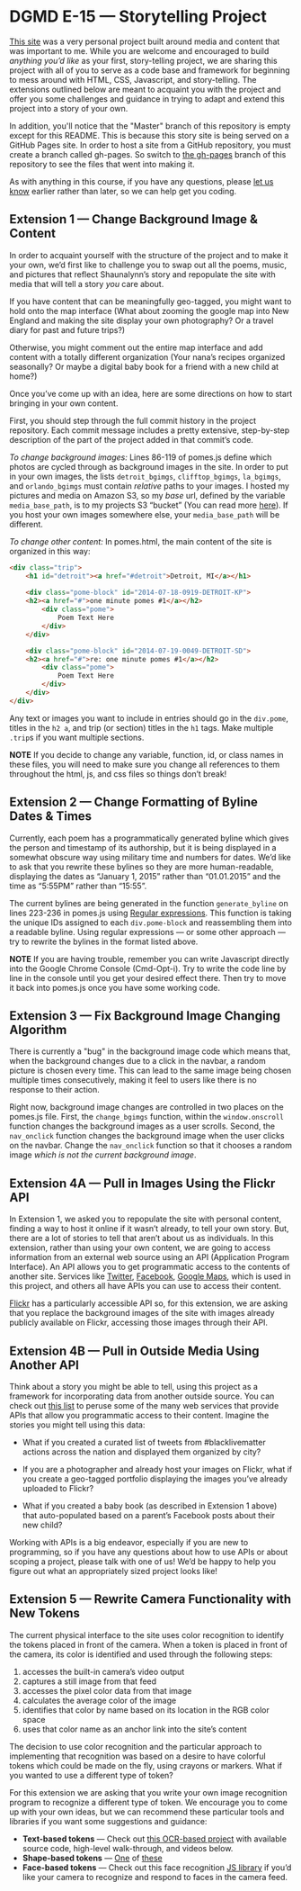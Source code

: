 # DGMD E-15 — Storytelling Project

[This site](http://dgmde15.github.io/a-story-in-pomes) was a very personal project built around media and content that was important to me.  While you are welcome and encouraged to build _anything you’d like_ as your first, story-telling project, we are sharing this project with all of you to serve as a code base and framework for beginning to mess around with HTML, CSS, Javascript, and story-telling.  The extensions outlined below are meant to acquaint you with the project and offer you some challenges and guidance in trying to adapt and extend this project into a story of your own.  

In addition, you'll notice that the "Master" branch of this repository is empty except for this README.  This is because this story site is being served on a GitHub Pages site.  In order to host a site from a GitHub repository, you must create a branch called gh-pages.  So switch to [the gh-pages](https://github.com/dgmde15/a-story-in-pomes/tree/gh-pages) branch of this repository to see the files that went into making it.

As with anything in this course, if you have any questions, please [let us know](mailto:dgmde15@gmail.com) earlier rather than later, so we can help get you coding.  

## Extension 1 — Change Background Image & Content
In order to acquaint yourself with the structure of the project and to make it your own, we’d first like to challenge you to swap out all the poems, music, and pictures that reflect Shaunalynn’s story and repopulate the site with media that will tell a story _you_ care about.

If you have content that can be meaningfully geo-tagged, you might want to hold onto the map interface (What about zooming the google map into New England and making the site display your own photography?  Or a travel diary for past and future trips?)

Otherwise, you might comment out the entire map interface and add content with a totally different organization (Your nana’s recipes organized seasonally? Or maybe a digital baby book for a friend with a new child at home?)

Once you’ve come up with an idea, here are some directions on how to start bringing in your own content.

First, you should step through the full commit history in the project repository.  Each commit message includes a pretty extensive, step-by-step description of the part of the project added in that commit’s code.  

_To change background images:_  Lines 86-119 of pomes.js define which photos are cycled through as background images in the site.  In order to put in your own images, the lists <code>detroit_bgimgs</code>, <code>clifftop_bgimgs</code>, <code>la_bgimgs</code>, and <code>orlando_bgimgs</code> must contain _relative_ paths to your images.  I hosted my pictures and media on Amazon S3, so my _base_ url, defined by the variable <code>media_base_path</code>, is to my projects S3 “bucket” (You can read more [here]()).  If you host your own images somewhere else, your <code>media_base_path</code> will be different.

_To change other content:_  In pomes.html, the main content of the site is organized in this way:

```html
<div class="trip">
	<h1 id="detroit"><a href="#detroit">Detroit, MI</a></h1>
	
	<div class="pome-block" id="2014-07-18-0919-DETROIT-KP">
	<h2><a href="#">one minute pomes #1</a></h2>
		<div class="pome">
			Poem Text Here
		</div>
	</div>

	<div class="pome-block" id="2014-07-19-0049-DETROIT-SD">
	<h2><a href="#">re: one minute pomes #1</a></h2>
		<div class="pome">
			Poem Text Here
		</div>
	</div>
</div>
```

Any text or images you want to include in entries should go in the <code>div.pome</code>, titles in the <code>h2 a</code>, and trip (or section) titles in the <code>h1</code> tags.  Make multiple <code>.trip</code>s if you want multiple sections.

**NOTE**  If you decide to change any variable, function, id, or class names in these files, you will need to make sure you change all references to them throughout the html, js, and css files so things don’t break!

## Extension 2 — Change Formatting of Byline Dates & Times
Currently, each poem has a programmatically generated byline which gives the person and timestamp of its authorship, but it is being displayed in a somewhat obscure way using military time and numbers for dates.  We’d like to ask that you rewrite these bylines so they are more human-readable, displaying the dates as  “January 1, 2015” rather than “01.01.2015” and the time as “5:55PM” rather than “15:55”.
 
The current bylines are being generated in the function <code>generate_byline</code> on lines 223-236 in pomes.js using [Regular expressions](https://developer.mozilla.org/en-US/docs/Web/JavaScript/Guide/Regular_Expressions). This function is taking the unique IDs assigned to each <code>div.pome-block</code> and reassembling them into a readable byline.  Using regular expressions — or some other approach — try to rewrite the bylines in the format listed above.

**NOTE**  If you are having trouble, remember you can write Javascript directly into the Google Chrome Console (Cmd-Opt-i).  Try to write the code line by line in the console until you get your desired effect there.  Then try to move it back into pomes.js once you have some working code.

## Extension 3 — Fix Background Image Changing Algorithm
There is currently a "bug" in the background image code which means that, when the background changes due to a click in the navbar, a random picture is chosen every time.  This can lead to the same image being chosen multiple times consecutively, making it feel to users like there is no response to their action.  

Right now, background image changes are controlled in two places on the pomes.js file.  First, the <code>change_bgimgs</code> function, within the <code>window.onscroll</code> function changes the background images as a user scrolls.  Second, the <code>nav_onclick</code> function changes the background image when the user clicks on the navbar.  Change the <code>nav_onclick</code> function so that it chooses a random image _which is not the current background image_.

## Extension 4A — Pull in Images Using the Flickr API
In Extension 1, we asked you to repopulate the site with personal content, finding a way to host it online if it wasn’t already, to tell your own story.  But, there are a lot of stories to tell that aren’t about us as individuals.  In this extension, rather than using your own content, we are going to access information from an external web source using an API (Application Program Interface).  An API allows you to get programmatic access to the contents of another site. Services like [Twitter](https://dev.twitter.com/web/javascript), [Facebook](https://developers.facebook.com/docs/javascript), [Google Maps](http://www.programmableweb.com/api/google-maps), which is used in this project, and others all have APIs you can use to access their content.

[Flickr](https://www.flickr.com/services/feeds/docs/photos_public/) has a particularly accessible API so, for this extension, we are asking that you replace the background images of the site with images already publicly available on Flickr, accessing those images through their API.

## Extension 4B — Pull in Outside Media Using Another API 
Think about a story you might be able to tell, using this project as a framework for incorporating data from another outside source.  You can check out [this list](http://www.programmableweb.com/apis/directory) to peruse some of the many web services that provide APIs that allow you programmatic access to their content.  Imagine the stories you might tell using this data:

+ What if you created a curated list of tweets from #blacklivematter actions across the nation and displayed them organized by city?  

+ If you are a photographer and already host your images on Flickr, what if you create a geo-tagged portfolio displaying the images you’ve already uploaded to Flickr?  

+ What if you created a baby book (as described in Extension 1 above) that auto-populated based on a parent’s Facebook posts about their new child?

Working with APIs is a big endeavor, especially if you are new to programming, so if you have any questions about how to use APIs or about scoping a project, please talk with one of us!  We’d be happy to help you figure out what an appropriately sized project looks like!

## Extension 5 — Rewrite Camera Functionality with New Tokens
The current physical interface to the site uses color recognition to identify the tokens placed in front of the camera.  When a token is placed in front of the camera, its color is identified and used through the following steps:

1. accesses the built-in camera’s video output
2. captures a still image from that feed
3. accesses the pixel color data from that image
4. calculates the average color of the image
5. identifies that color by name based on its location in the RGB color space
6. uses that color name as an anchor link into the site’s content

The decision to use color recognition and the particular approach to implementing that recognition was based on a desire to have colorful tokens which could be made on the fly, using crayons or markers.  What if you wanted to use a different type of token?

For this extension we are asking that you write your own image recognition program to recognize a different type of token.  We encourage you to come up with your own ideas, but we can recommend these particular tools and libraries if you want some suggestions and guidance:

+ **Text-based tokens** — Check out [this OCR-based project](http://kdzwinel.github.io/JS-OCR-demo/) with available source code, high-level walk-through, and videos below. 
+ **Shape-based tokens** — [One](http://katspaugh.github.io/whiteboard/examples/brain/#triangle) of [these](http://techslides.com/object-detection-with-html5-getusermedia) 
+ **Face-based tokens** — Check out this face recognition [JS library](http://stackoverflow.com/questions/7291065/any-library-for-face-recognition-in-javascript) if you’d like your camera to recognize and respond to faces in the camera feed.
